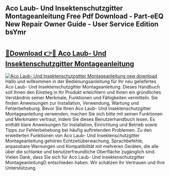 ## Aco Laub- Und Insektenschutzgitter Montageanleitung Free Pdf Download - Part-eEQ New Repair Owner Guide - User Service Edition bsYmr

# <h2><a href="http://df6cyhm.blite.top/?on=Aco+Laub-+Und+Insektenschutzgitter+Montageanleitung">🔗Download 👉🔴 Aco Laub- Und Insektenschutzgitter Montageanleitung</a></h2>

[![Aco Laub- Und Insektenschutzgitter Montageanleitung new download](https://i.imgur.com/lujVjoI.png)](http://df6cyhm.blite.top/?on=Aco+Laub-+Und+Insektenschutzgitter+Montageanleitung)
Hallo und willkommen in der Bedienungsanleitung für Ihr neu geliefertes Aco Laub- Und Insektenschutzgitter Montageanleitung. Dieses Handbuch soll Ihnen den Einstieg in Ihr Produkt erleichtern und Ihnen ein gründliches Verständnis seiner Merkmale, Funktionen und Fähigkeiten vermitteln. Sie finden Anweisungen zur Installation, Verwendung, Wartung und Fehlerbehebung. Bevor Sie Ihren Aco Laub- Und Insektenschutzgitter Montageanleitung verwenden, machen Sie sich bitte mit seinen Funktionen und Merkmalen vertraut, indem Sie dieses Benutzerhandbuch lesen. Es enthält klare Anweisungen für Installation, Einrichtung und Betrieb sowie Tipps zur Fehlerbehebung bei häufig auftretenden Problemen. Zu den erweiterten Funktionen von Aco Laub- Und Insektenschutzgitter Montageanleitung gehören Echtzeitüberwachung, Sprachbefehle, anpassbare Warnungen und Kompatibilität mit mehreren Geräten, die alle über die schlanke und benutzerfreundliche Oberfläche zugänglich sind. Vielen Dank, dass Sie sich für Aco Laub- Und Insektenschutzgitter MontageanleitungD entschieden haben. Wir schätzen Ihr Vertrauen und Ihre Unterstützung.
